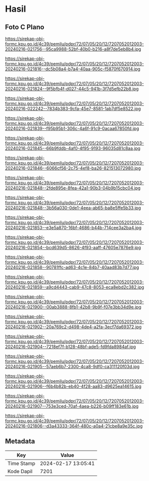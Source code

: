 # Hasil

## Foto C Plano

https://sirekap-obj-formc.kpu.go.id/4c39/pemilu/pdpr/72/07/05/20/12/7207052012003-20240216-021756--95ca9988-52bf-40b0-b216-a8f7de5eb8b4.jpg

https://sirekap-obj-formc.kpu.go.id/4c39/pemilu/pdpr/72/07/05/20/12/7207052012003-20240216-021816--dc5b08a4-b7a4-40aa-905c-f5870f670914.jpg

https://sirekap-obj-formc.kpu.go.id/4c39/pemilu/pdpr/72/07/05/20/12/7207052012003-20240216-021824--9f5bfb4f-d027-44c5-941b-3f7d5efb22b8.jpg

https://sirekap-obj-formc.kpu.go.id/4c39/pemilu/pdpr/72/07/05/20/12/7207052012003-20240216-022242--7834b383-9cfa-45e7-8581-1ab7df5e8522.jpg

https://sirekap-obj-formc.kpu.go.id/4c39/pemilu/pdpr/72/07/05/20/12/7207052012003-20240216-021839--f95b95b1-306c-4a6f-91c9-0acaa67850fd.jpg

https://sirekap-obj-formc.kpu.go.id/4c39/pemilu/pdpr/72/07/05/20/12/7207052012003-20240216-021845--66b9fddb-4af0-4f95-9193-96035d81c8aa.jpg

https://sirekap-obj-formc.kpu.go.id/4c39/pemilu/pdpr/72/07/05/20/12/7207052012003-20240216-021846--6066cf56-2c75-4ef8-ba26-821513072980.jpg

https://sirekap-obj-formc.kpu.go.id/4c39/pemilu/pdpr/72/07/05/20/12/7207052012003-20240216-021848--2fde895e-8fea-42a1-90b3-04b9b15cbc04.jpg

https://sirekap-obj-formc.kpu.go.id/4c39/pemilu/pdpr/72/07/05/20/12/7207052012003-20240216-021848--3b56a030-0de1-4eea-ab65-ba8e5ffe5b33.jpg

https://sirekap-obj-formc.kpu.go.id/4c39/pemilu/pdpr/72/07/05/20/12/7207052012003-20240216-021853--e3e5a870-16bf-4686-b44b-714cee3a2ba4.jpg

https://sirekap-obj-formc.kpu.go.id/4c39/pemilu/pdpr/72/07/05/20/12/7207052012003-20240216-021854--bcd639d5-8626-4f93-aaff-47605e7876e9.jpg

https://sirekap-obj-formc.kpu.go.id/4c39/pemilu/pdpr/72/07/05/20/12/7207052012003-20240216-021858--90781ffc-ad63-4c1e-84b7-40aad83b7d77.jpg

https://sirekap-obj-formc.kpu.go.id/4c39/pemilu/pdpr/72/07/05/20/12/7207052012003-20240216-021859--a9cd4443-cab9-47c8-8053-eca8ebd2c382.jpg

https://sirekap-obj-formc.kpu.go.id/4c39/pemilu/pdpr/72/07/05/20/12/7207052012003-20240216-021900--00ab3888-8fb1-42b8-9b9f-f07e3bb34d9e.jpg

https://sirekap-obj-formc.kpu.go.id/4c39/pemilu/pdpr/72/07/05/20/12/7207052012003-20240216-021902--20a769c2-d498-4de4-a2fa-3ecf7da69372.jpg

https://sirekap-obj-formc.kpu.go.id/4c39/pemilu/pdpr/72/07/05/20/12/7207052012003-20240216-021904--7218ef7f-b128-48bf-ade5-fd9fda8984af.jpg

https://sirekap-obj-formc.kpu.go.id/4c39/pemilu/pdpr/72/07/05/20/12/7207052012003-20240216-021905--57aeb6b7-2300-4ca8-9df0-ca311120f03d.jpg

https://sirekap-obj-formc.kpu.go.id/4c39/pemilu/pdpr/72/07/05/20/12/7207052012003-20240216-021906--f6b4b82b-eb40-4f28-aa83-d9625ea14615.jpg

https://sirekap-obj-formc.kpu.go.id/4c39/pemilu/pdpr/72/07/05/20/12/7207052012003-20240216-021907--753e3ced-70af-4aea-b226-b09ff183e61b.jpg

https://sirekap-obj-formc.kpu.go.id/4c39/pemilu/pdpr/72/07/05/20/12/7207052012003-20240216-021806--d3a43333-364f-480c-a0a4-21cbe8a9e35c.jpg


## Metadata

| Key        | Value               |
| ---------- | ------------------- |
| Time Stamp | 2024-02-17 13:05:41 |
| Kode Dapil | 7201                |



